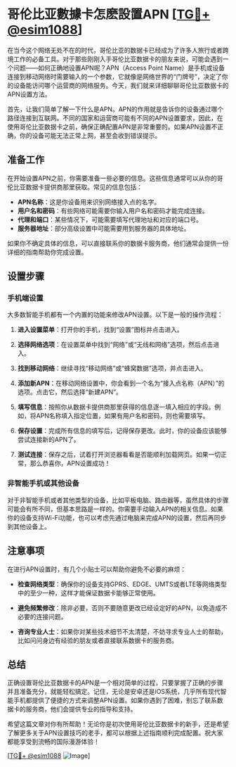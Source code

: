 # 哥伦比亚數據卡怎麽設置APN [[TG💪+ @esim1088](https://t.me/s/esim1088)]

在当今这个网络无处不在的时代，哥伦比亚的数据卡已经成为了许多人旅行或者跨境工作的必备工具。对于那些刚刚入手哥伦比亚数据卡的朋友来说，可能会遇到一个问题——如何正确地设置APN呢？APN（Access Point Name）是手机或设备连接到移动网络时需要输入的一个参数，它就像是网络世界的“门牌号”，决定了你的设备能访问哪个运营商的网络服务。今天，我们就来详细聊聊哥伦比亚数据卡的APN设置方法。

首先，让我们简单了解一下什么是APN。APN的作用就是告诉你的设备通过哪个路径连接到互联网。不同的国家和运营商可能有不同的APN设置要求，因此，在使用哥伦比亚数据卡之前，确保正确配置APN是非常重要的。如果APN设置不正确，你的设备可能无法正常上网，甚至会收到错误提示。

## 准备工作

在开始设置APN之前，你需要准备一些必要的信息。这些信息通常可以从你的哥伦比亚数据卡提供商那里获取。常见的信息包括：

- **APN名称**：这是你设备用来识别网络接入点的名字。
- **用户名和密码**：有些网络可能需要你输入用户名和密码才能完成连接。
- **代理和端口**：某些情况下，可能需要填写代理地址和对应的端口号。
- **服务器地址**：部分高级设置中可能需要用到服务器的具体地址。

如果你不确定具体的信息，可以直接联系你的数据卡服务商，他们通常会提供一份详细的指南帮助你完成设置。

## 设置步骤

### 手机端设置

大多数智能手机都有一个内置的功能来修改APN设置。以下是一般的操作流程：

1. **进入设置菜单**：打开你的手机，找到“设置”图标并点击进入。
   
2. **选择网络选项**：在设置菜单中找到“网络”或“无线和网络”选项，然后点击进入。

3. **找到移动网络**：继续寻找“移动网络”或“蜂窝数据”选项，并点击进入。

4. **添加新APN**：在移动网络设置中，你会看到一个名为“接入点名称（APN）”的选项。点击它，然后选择“新建APN”。

5. **填写信息**：按照你从数据卡提供商那里获得的信息逐一填入相应的字段。例如，将APN名称填入指定位置，如果有用户名和密码，则也需要填写。

6. **保存设置**：完成所有信息的填写后，记得保存更改。此时，你的设备应该能够尝试连接新的APN了。

7. **测试连接**：保存之后，试着打开浏览器看看是否能顺利加载网页。如果一切正常，那么恭喜你，APN设置成功！

### 非智能手机或其他设备

对于非智能手机或者其他类型的设备，比如平板电脑、路由器等，虽然具体的步骤可能会有所不同，但基本思路是一样的。你需要手动输入APN的相关信息。如果你的设备支持Wi-Fi功能，也可以考虑先通过电脑来完成APN的设置，然后再同步到其他设备上。

## 注意事项

在进行APN设置时，有几个小贴士可以帮助你避免不必要的麻烦：

- **检查网络类型**：确保你的设备支持GPRS、EDGE、UMTS或者LTE等网络类型中的至少一种，这样才能保证数据卡能够正常使用。
  
- **避免频繁修改**：除非必要，否则不要随意更改已经设定好的APN，以免造成不必要的连接问题。

- **咨询专业人士**：如果你对某些技术细节不太清楚，不妨寻求专业人士的帮助，比如问问身边有经验的朋友或者直接联系数据卡的服务商。

## 总结

正确设置哥伦比亚数据卡的APN是一个相对简单的过程，只要掌握了正确的步骤并且准备充分，就能轻松搞定。记住，无论是安卓还是iOS系统，几乎所有现代智能手机都提供了便捷的方式来调整APN设置。如果你遇到了困难，别忘了联系数据卡的服务商，他们会提供专业的指导和支持。

希望这篇文章对你有所帮助！无论你是初次使用哥伦比亚数据卡的新手，还是希望了解更多关于APN设置技巧的老手，都可以根据上述指南顺利完成配置。祝大家都能享受到流畅的国际漫游体验！

[[TG💪+ @esim1088](https://t.me/s/esim1088) ![Image](https://i.postimg.cc/4NQfJmqS/Snipaste-2025-05-13-00-14-12.png)]